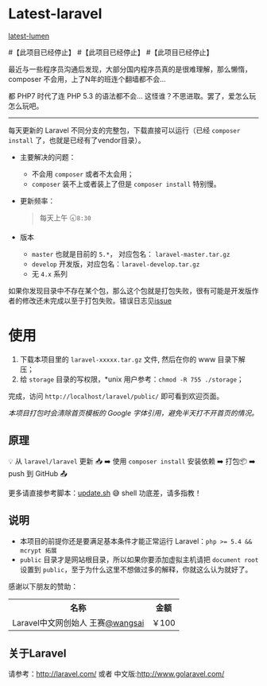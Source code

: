 Latest-laravel
==============

[latest-lumen](https://github.com/overtrue/latest-lumen)

#【此项目已经停止】
#【此项目已经停止】
#【此项目已经停止】

最近与一些程序员沟通后发现，大部分国内程序员真的是很难理解，那么懒惰，composer 不会用，上了N年的班连个翻墙都不会...

都 PHP7 时代了连 PHP 5.3 的语法都不会... 这怪谁？不思进取。罢了，爱怎么玩怎么玩吧。


---

每天更新的 Laravel 不同分支的完整包，下载直接可以运行（已经 `composer install` 了，也就是已经有了vendor目录）。

- 主要解决的问题：

    - 不会用 `composer` 或者不太会用；
    - `composer` 装不上或者装上了但是 `composer install` 特别慢。

- 更新频率：
    > 每天上午 :clock830:`8:30`

- 版本
    - `master` 也就是目前的 `5.*`， 对应包名： `laravel-master.tar.gz`
    - `develop` 开发版，对应包名：`laravel-develop.tar.gz`
    - 无 `4.x` 系列

 如果你发现目录中不存在某个包，那么这个包就是打包失败，很有可能是开发版作者的修改还未完成以至于打包失败。错误日志见[issue](https://github.com/overtrue/latest-laravel/issues)

# 使用
1. 下载本项目里的 `laravel-xxxxx.tar.gz` 文件, 然后在你的 www 目录下解压；
2. 给 `storage` 目录的写权限，*unix 用户参考：`chmod -R 755 ./storage`；

完成，访问 `http://localhost/laravel/public/` 即可看到欢迎页面。

_本项目打包时会清除首页模板的 Google 字体引用，避免半天打不开首页的情况。_

## 原理

:bulb: 从 `laravel/laravel` 更新 :inbox_tray: :arrow_right:  使用 `composer install` 安装依赖 :arrow_right: 打包:package: :arrow_right:  push 到 GitHub :outbox_tray:

更多请直接参考脚本：[update.sh](https://github.com/overtrue/latest-laravel/blob/master/scripts/update.sh) :sweat_smile: shell 功底差，请多指教！

## 说明
- 本项目的前提你还是要满足基本条件才能正常运行 Laravel：`php >= 5.4 && mcrypt 拓展`
- `public` 目录才是网站根目录，所以如果你要添加虚拟主机请把 `document root` 设置到 `public`，至于为什么这里不想做过多的解释，你就这么认为就好了。


感谢以下朋友的赞助：

<table>
<tr><th>名称</th><th>金额</th><tr>
<tr><td> Laravel中文网创始人 王赛<a href="https://github.com/wangsai">@wangsai</a></td><td>￥100</td>
</table>

## 关于Laravel
请参考：http://laravel.com/ 或者 中文版:http://www.golaravel.com/

